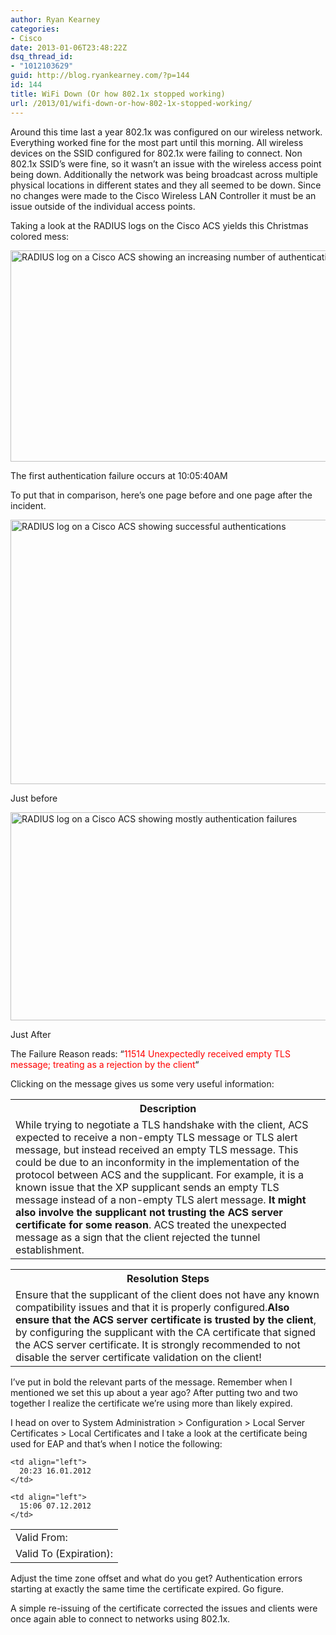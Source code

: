 ```yaml
---
author: Ryan Kearney
categories:
- Cisco
date: 2013-01-06T23:48:22Z
dsq_thread_id:
- "1012103629"
guid: http://blog.ryankearney.com/?p=144
id: 144
title: WiFi Down (Or how 802.1x stopped working)
url: /2013/01/wifi-down-or-how-802-1x-stopped-working/
---
```


Around this time last a year 802.1x was configured on our wireless network. Everything worked fine for the most part until this morning. All wireless devices on the SSID configured for 802.1x were failing to connect. Non 802.1x SSID&#8217;s were fine, so it wasn&#8217;t an issue with the wireless access point being down. Additionally the network was being broadcast across multiple physical locations in different states and they all seemed to be down. Since no changes were made to the Cisco Wireless LAN Controller it must be an issue outside of the individual access points.

Taking a look at the RADIUS logs on the Cisco ACS yields this Christmas colored mess:<!--more-->

<div id="attachment_145" style="max-width: 626px" class="wp-caption alignnone">
  <a href="https://blog.ryankearney.com/wp-content/uploads/2013/01/RADIUS-Auth-Failures.png"><img class="size-large wp-image-145  " title="RADIUS Auth Failures" alt="RADIUS log on a Cisco ACS showing an increasing number of authentication fails" src="https://blog.ryankearney.com/wp-content/uploads/2013/01/RADIUS-Auth-Failures.png" width="616" height="338" /></a>
  
  <p class="wp-caption-text">
    The first authentication failure occurs at 10:05:40AM
  </p>
</div>

To put that in comparison, here&#8217;s one page before and one page after the incident.

<div id="attachment_146" style="max-width: 626px" class="wp-caption alignnone">
  <a href="https://blog.ryankearney.com/wp-content/uploads/2013/01/RADIUS-Auth-Success.png"><img class="size-large wp-image-146 " title="RADIUS Auth Success" alt="RADIUS log on a Cisco ACS showing successful authentications" src="https://blog.ryankearney.com/wp-content/uploads/2013/01/RADIUS-Auth-Success.png" width="616" height="423" /></a>
  
  <p class="wp-caption-text">
    Just before
  </p>
</div>

<div id="attachment_147" style="max-width: 626px" class="wp-caption alignnone">
  <a href="https://blog.ryankearney.com/wp-content/uploads/2013/01/RADIUS-Auth-Errors.png"><img class="size-large wp-image-147" title="RADIUS Auth Errors" alt="RADIUS log on a Cisco ACS showing mostly authentication failures" src="https://blog.ryankearney.com/wp-content/uploads/2013/01/RADIUS-Auth-Errors.png" width="616" height="333" /></a>
  
  <p class="wp-caption-text">
    Just After
  </p>
</div>

The Failure Reason reads: &#8220;<span style="color: #ff0000;">11514 Unexpectedly received empty TLS message; treating as a rejection by the client</span>&#8220;

Clicking on the message gives us some very useful information:

<table>
  <tr align="left" valign="middle">
    <th align="center" valign="middle">
      <div>
        Description
      </div>
    </th>
  </tr>
  
  <tr align="left" valign="middle">
    <td valign="middle">
      <div>
        While trying to negotiate a TLS handshake with the client, ACS expected to receive a non-empty TLS message or TLS alert message, but instead received an empty TLS message. This could be due to an inconformity in the implementation of the protocol between ACS and the supplicant. For example, it is a known issue that the XP supplicant sends an empty TLS message instead of a non-empty TLS alert message. <b>It might also involve the supplicant not trusting the ACS server certificate for some reason</b>. ACS treated the unexpected message as a sign that the client rejected the tunnel establishment.
      </div>
    </td>
  </tr>
</table>

<table>
  <tr align="left" valign="middle">
    <th align="center" valign="middle">
      <div>
        Resolution Steps
      </div>
    </th>
  </tr>
  
  <tr align="left" valign="middle">
    <td valign="middle">
      <div>
        Ensure that the supplicant of the client does not have any known compatibility issues and that it is properly configured.<b>Also ensure that the ACS server certificate is trusted by the client</b>, by configuring the supplicant with the CA certificate that signed the ACS server certificate. It is strongly recommended to not disable the server certificate validation on the client!
      </div>
    </td>
  </tr>
</table>

I&#8217;ve put in bold the relevant parts of the message. Remember when I mentioned we set this up about a year ago? After putting two and two together I realize the certificate we&#8217;re using more than likely expired.

I head on over to System Administration > Configuration > Local Server Certificates > Local Certificates and I take a look at the certificate being used for EAP and that&#8217;s when I notice the following:

<table>
  <tr>
    <td>
      Valid From:
    </td>
    
    <td align="left">
      20:23 16.01.2012
    </td>
  </tr>
  
  <tr>
    <td>
      Valid To (Expiration):
    </td>
    
    <td align="left">
      15:06 07.12.2012
    </td>
  </tr>
</table>

Adjust the time zone offset and what do you get? Authentication errors starting at exactly the same time the certificate expired. Go figure.

A simple re-issuing of the certificate corrected the issues and clients were once again able to connect to networks using 802.1x.